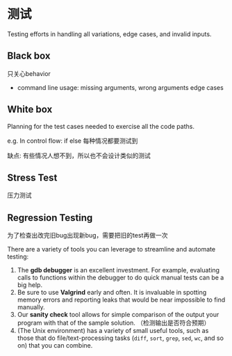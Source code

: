 # 测试
Testing efforts in handling all variations, edge cases, and invalid inputs. 

## Black box
只关心behavior
- command line usage: missing arguments, wrong arguments
edge cases

## White box
Planning for the test cases needed to exercise all the code paths.

e.g. In control flow: if else 每种情况都要测试到

缺点: 有些情况人想不到，所以也不会设计类似的测试

## Stress Test
压力测试

## Regression Testing
为了检查出改完旧bug出现新bug，需要把旧的test再做一次

There are a variety of tools you can leverage to streamline and automate testing:

1. The **gdb debugger** is an excellent investment. For example, evaluating calls to functions within the debugger to do quick manual tests can be a big help.
2. Be sure to use **Valgrind** early and often. It is invaluable in spotting memory errors and reporting leaks that would be near impossible to find manually.
3. Our **sanity check** tool allows for simple comparison of the output your program with that of the sample solution. （检测输出是否符合预期）
4. (The Unix environment) has a variety of small useful tools, such as those that do file/text-processing tasks (``diff``, ``sort``, ``grep``, ``sed``, ``wc``, and so on) that you can combine.